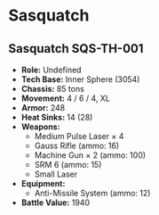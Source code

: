 # Sasquatch
## Sasquatch SQS-TH-001
- **Role:** Undefined
- **Tech Base:** Inner Sphere (3054)
- **Chassis:** 85 tons
- **Movement:** 4 / 6 / 4, XL
- **Armor:** 248
- **Heat Sinks:** 14 (28)
- **Weapons:**
  - Medium Pulse Laser × 4
  - Gauss Rifle (ammo: 16)
  - Machine Gun × 2 (ammo: 100)
  - SRM 6 (ammo: 15)
  - Small Laser
- **Equipment:**
  - Anti-Missile System (ammo: 12)
- **Battle Value:** 1940

